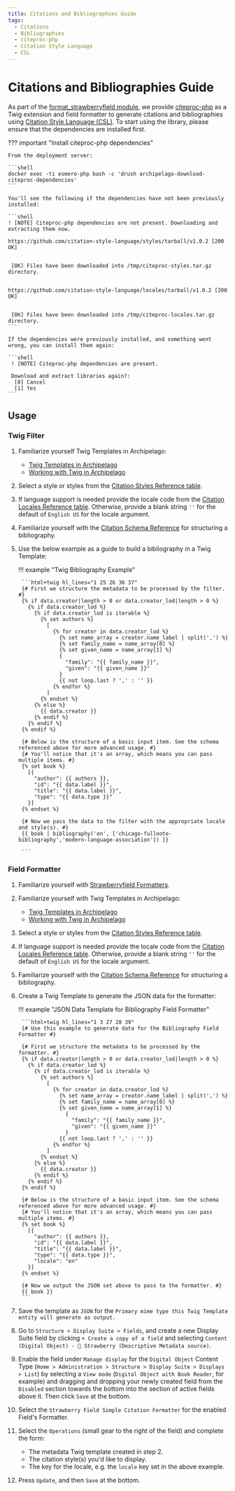 ```yaml
---
title: Citations and Bibliographies Guide
tags:
  - Citations
  - Bibliographies
  - citeproc-php
  - Citation Style Language
  - CSL
---
```


# Citations and Bibliographies Guide

As part of the [format_strawberryfield module](https://github.com/esmero/format_strawberryfield), we provide [citeproc-php](https://github.com/seboettg/citeproc-php) as a Twig extension and field formatter to generate citations and bibliographies using [Citation Style Language (CSL)](http://citationstyles.org/). To start using the library, please ensure that the dependencies are installed first.

??? important "Install citeproc-php dependencies"

    From the deployment server:
    
    ```shell
    docker exec -ti esmero-php bash -c 'drush archipelago-download-citeproc-dependencies'
    ```
    
    You'll see the following if the dependencies have not been previously installed:
    
    ```shell
    ! [NOTE] Citeproc-php dependencies are not present. Downloading and extracting them now.
    
    https://github.com/citation-style-language/styles/tarball/v1.0.2 [200 OK]
    
                                                                                    
     [OK] Files have been downloaded into /tmp/citeproc-styles.tar.gz directory.    
                                                                                    
    
    https://github.com/citation-style-language/locales/tarball/v1.0.2 [200 OK]
    
                                                                                    
     [OK] Files have been downloaded into /tmp/citeproc-locales.tar.gz directory.   
    ```

    If the dependencies were previously installed, and something went wrong, you can install them again:
    
    ```shell
     ! [NOTE] Citeproc-php dependencies are present.                                
    
     Download and extract libraries again?:
      [0] Cancel
      [1] Yes
    ```

## Usage

### Twig Filter

1. Familiarize yourself Twig Templates in Archipelago:
    * [Twig Templates in Archipelago](metadatatwigs.md)
    * [Working with Twig in Archipelago](workingtwigs.md)
2. Select a style or styles from the [Citation Styles Reference table](citation_styles.md).
3. If language support is needed provide the locale code from the [Citation Locales Reference table](citation_locales.md). Otherwise, provide a blank string `''` for the default of `English US` for the locale argument.
4. Familiarize yourself with the [Citation Schema Reference](citation_schema.md) for structuring a bibliography.
3. Use the below example as a guide to build a bibliography in a Twig Template:

    !!! example "Twig Bibliography Example"
 
        ```html+twig hl_lines="1 25 26 36 37"
        {# First we structure the metadata to be processed by the filter. #}
        {% if data.creator|length > 0 or data.creator_lod|length > 0 %}
          {% if data.creator_lod %}
            {% if data.creator_lod is iterable %}
              {% set authors %}
                [
       	          {% for creator in data.creator_lod %}
       	            {% set name_array = creator.name_label | split(',') %}
                    {% set family_name = name_array[0] %}
                    {% set given_name = name_array[1] %}
                    {
                      "family": "{{ family_name }}",
                      "given": "{{ given_name }}"
                    }
                    {{ not loop.last ? ',' : '' }}
       	          {% endfor %}
                ]
              {% endset %}
            {% else %}
       	      {{ data.creator }}
            {% endif %} 
          {% endif %}
        {% endif %}

        {# Below is the structure of a basic input item. See the schema referenced above for more advanced usage. #}
        {# You'll notice that it's an array, which means you can pass multiple items. #}
        {% set book %}
          [{
            "author": {{ authors }},
            "id": "{{ data.label }}",
            "title": "{{ data.label }}",
            "type": "{{ data.type }}"
          }]
        {% endset %}

        {# Now we pass the data to the filter with the appropriate locale and style(s). #}
        {{ book | bibliography('en', ['chicago-fullnote-bibliography','modern-language-association']) }}

        ```

### Field Formatter

1. Familiarize yourself with [Strawberryfield Formatters](strawberryfield-formatters.md).
1. Familiarize yourself with Twig Templates in Archipelago:
    * [Twig Templates in Archipelago](metadatatwigs.md)
    * [Working with Twig in Archipelago](workingtwigs.md)
2. Select a style or styles from the [Citation Styles Reference table](citation_styles.md).
3. If language support is needed provide the locale code from the [Citation Locales Reference table](citation_locales.md). Otherwise, provide a blank string `''` for the default of `English US` for the locale argument.
4. Familiarize yourself with the [Citation Schema Reference](citation_schema.md) for structuring a bibliography.
2. Create a Twig Template to generate the JSON data for the formatter:

    !!! example "JSON Data Template for Bibliography Field Formatter"
 
        ```html+twig hl_lines="1 3 27 28 39"
        {# Use this example to generate data for the Bibliography Field Formatter #}

        {# First we structure the metadata to be processed by the formatter. #}
        {% if data.creator|length > 0 or data.creator_lod|length > 0 %}
       	  {% if data.creator_lod %}
       	    {% if data.creator_lod is iterable %}
              {% set authors %}
                [
       	          {% for creator in data.creator_lod %}
       	            {% set name_array = creator.name_label | split(',') %}
                    {% set family_name = name_array[0] %}
                    {% set given_name = name_array[1] %}
                      {
                        "family": "{{ family_name }}",
                        "given": "{{ given_name }}"
                      }
                    {{ not loop.last ? ',' : '' }}
       	          {% endfor %}
                ]
              {% endset %}
       	    {% else %}
       	      {{ data.creator }}
            {% endif %} 
       	  {% endif %}
        {% endif %}

        {# Below is the structure of a basic input item. See the schema referenced above for more advanced usage. #}
        {# You'll notice that it's an array, which means you can pass multiple items. #}
        {% set book %}
          [{
            "author": {{ authors }},
            "id": "{{ data.label }}",
            "title": "{{ data.label }}",
            "type": "{{ data.type }}",
            "locale": "en"
          }]
        {% endset %}

        {# Now we output the JSON set above to pass to the formatter. #}
        {{ book }}
        ```

4. Save the template as `JSON` for the `Primary mime type this Twig Template entity will generate as output.`
5. Go to `Structure > Display Suite > Fields`, and create a new Display Suite field by clicking `+ Create a copy of a field` and selecting `Content (Digital Object) - 🍓 Strawberry (Descriptive Metadata source)`.
6. Enable the field under `Manage display` for the `Digital Object` Content Type (`Home > Administration > Structure > Display Suite > Displays > List`) by selecting a `View mode` (`Digital Object with Book Reader`, for example) and dragging and dropping your newly created field from the `Disabled` section towards the bottom into the section of active fields above it. Then click `Save` at the bottom.
7. Select the `Strawberry Field Simple Citation Formatter` for the enabled Field's Formatter.
8. Select the `Operations` (small gear to the right of the field) and complete the form:
    * The metadata Twig template created in step 2.
    * The citation style(s) you'd like to display.
    * The key for the locale, e.g. the `locale` key set in the above example.
9. Press `Update`, and then `Save` at the bottom.

